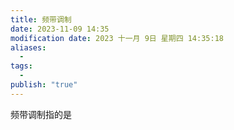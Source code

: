 ```yaml
---
title: 频带调制
date: 2023-11-09 14:35
modification date: 2023 十一月 9日 星期四 14:35:18
aliases:
  - 
tags:
  - 
publish: "true"
---
```


频带调制指的是